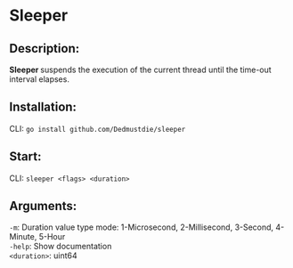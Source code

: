 # Sleeper #

## Description:
<b> Sleeper </b> suspends the execution of the current thread until the time-out interval elapses.<br>

## Installation:
CLI: `go install github.com/Dedmustdie/sleeper`

## Start:
CLI: `sleeper <flags> <duration>`

## Arguments:
`-m`: Duration value type mode: 1-Microsecond, 2-Millisecond, 3-Second, 4-Minute, 5-Hour<br>
`-help`: Show documentation<br>
`<duration>`: uint64